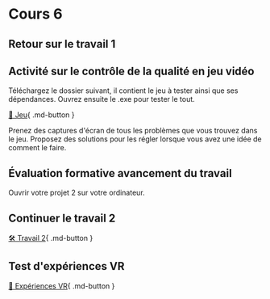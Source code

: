 # Cours 6
## Retour sur le travail 1


## Activité sur le contrôle de la qualité en jeu vidéo
Téléchargez le dossier suivant, il contient le jeu à tester ainsi que ses dépendances. Ouvrez ensuite le .exe pour tester le tout.     

[📁 Jeu](https://cmontmorency365-my.sharepoint.com/:f:/g/personal/lora_boisvert_cmontmorency_qc_ca/Eqc0RbqR1dpJoJWRuF2wUQoBI0fwS_Q6bD8Nbie4NokFJQ?e=bivfUR){ .md-button }  

Prenez des captures d'écran de tous les problèmes que vous trouvez dans le jeu. Proposez des solutions pour les régler lorsque vous avez une idée de comment le faire. 

## Évaluation formative avancement du travail
Ouvrir votre projet 2 sur votre ordinateur.   

## Continuer le travail 2
[🛠️ Travail 2](./travaux/travail2.md){ .md-button } 

## Test d'expériences VR
[🔎 Expériences VR](./installation/experiences.md){ .md-button } 
